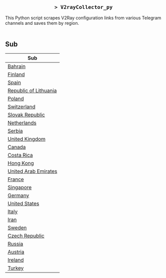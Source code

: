 <h3 align="center">
    <samp>&gt; V2rayCollector_py</samp>
</h3>

This Python script scrapes V2Ray configuration links from various Telegram channels and saves them by region.
<br>
<br>
## Sub
| Sub |
|-----|
| [Bahrain](https://raw.githubusercontent.com/freetomaid/Vxray-country/main/sub/Bahrain/config.txt) |
| [Finland](https://raw.githubusercontent.com/freetomaid/Vxray-country/main/sub/Finland/config.txt) |
| [Spain](https://raw.githubusercontent.com/freetomaid/Vxray-country/main/sub/Spain/config.txt) |
| [Republic of Lithuania](https://raw.githubusercontent.com/freetomaid/Vxray-country/main/sub/Republic%20of%20Lithuania/config.txt) |
| [Poland](https://raw.githubusercontent.com/freetomaid/Vxray-country/main/sub/Poland/config.txt) |
| [Switzerland](https://raw.githubusercontent.com/freetomaid/Vxray-country/main/sub/Switzerland/config.txt) |
| [Slovak Republic](https://raw.githubusercontent.com/freetomaid/Vxray-country/main/sub/Slovak%20Republic/config.txt) |
| [Netherlands](https://raw.githubusercontent.com/freetomaid/Vxray-country/main/sub/Netherlands/config.txt) |
| [Serbia](https://raw.githubusercontent.com/freetomaid/Vxray-country/main/sub/Serbia/config.txt) |
| [United Kingdom](https://raw.githubusercontent.com/freetomaid/Vxray-country/main/sub/United%20Kingdom/config.txt) |
| [Canada](https://raw.githubusercontent.com/freetomaid/Vxray-country/main/sub/Canada/config.txt) |
| [Costa Rica](https://raw.githubusercontent.com/freetomaid/Vxray-country/main/sub/Costa%20Rica/config.txt) |
| [Hong Kong](https://raw.githubusercontent.com/freetomaid/Vxray-country/main/sub/Hong%20Kong/config.txt) |
| [United Arab Emirates](https://raw.githubusercontent.com/freetomaid/Vxray-country/main/sub/United%20Arab%20Emirates/config.txt) |
| [France](https://raw.githubusercontent.com/freetomaid/Vxray-country/main/sub/France/config.txt) |
| [Singapore](https://raw.githubusercontent.com/freetomaid/Vxray-country/main/sub/Singapore/config.txt) |
| [Germany](https://raw.githubusercontent.com/freetomaid/Vxray-country/main/sub/Germany/config.txt) |
| [United States](https://raw.githubusercontent.com/freetomaid/Vxray-country/main/sub/United%20States/config.txt) |
| [Italy](https://raw.githubusercontent.com/freetomaid/Vxray-country/main/sub/Italy/config.txt) |
| [Iran](https://raw.githubusercontent.com/freetomaid/Vxray-country/main/sub/Iran/config.txt) |
| [Sweden](https://raw.githubusercontent.com/freetomaid/Vxray-country/main/sub/Sweden/config.txt) |
| [Czech Republic](https://raw.githubusercontent.com/freetomaid/Vxray-country/main/sub/Czech%20Republic/config.txt) |
| [Russia](https://raw.githubusercontent.com/freetomaid/Vxray-country/main/sub/Russia/config.txt) |
| [Austria](https://raw.githubusercontent.com/freetomaid/Vxray-country/main/sub/Austria/config.txt) |
| [Ireland](https://raw.githubusercontent.com/freetomaid/Vxray-country/main/sub/Ireland/config.txt) |
| [Turkey](https://raw.githubusercontent.com/freetomaid/Vxray-country/main/sub/Turkey/config.txt) |












































































































































































































































































































































































































































































































































































































































































































































































































































































































































































































































































































































































































































































































































































































































































































































































































































































































































































































































































































































































































































































































































































































































































































































































































































































































































































































































































































































































































































































































































































































































































































































































































































































































































































































































































































































































































































































































































































































































































































































































































































































